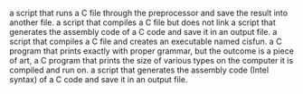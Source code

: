 a script that runs a C file through the preprocessor and save the result into another file.
a script that compiles a C file but does not link
a script that generates the assembly code of a C code and save it in an output file.
 a script that compiles a C file and creates an executable named cisfun.
a C program that prints exactly with proper grammar, but the outcome is a piece of art,
a C program that prints the size of various types on the computer it is compiled and run on.
a script that generates the assembly code (Intel syntax) of a C code and save it in an output file.
